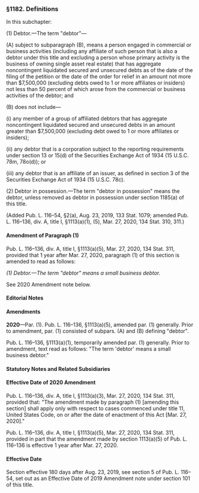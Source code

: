 ### §1182. Definitions ###

In this subchapter:

(1) Debtor.—The term "debtor"—

(A) subject to subparagraph (B), means a person engaged in commercial or business activities (including any affiliate of such person that is also a debtor under this title and excluding a person whose primary activity is the business of owning single asset real estate) that has aggregate noncontingent liquidated secured and unsecured debts as of the date of the filing of the petition or the date of the order for relief in an amount not more than $7,500,000 (excluding debts owed to 1 or more affiliates or insiders) not less than 50 percent of which arose from the commercial or business activities of the debtor; and

(B) does not include—

(i) any member of a group of affiliated debtors that has aggregate noncontingent liquidated secured and unsecured debts in an amount greater than $7,500,000 (excluding debt owed to 1 or more affiliates or insiders);

(ii) any debtor that is a corporation subject to the reporting requirements under section 13 or 15(d) of the Securities Exchange Act of 1934 (15 U.S.C. 78m, 78o(d)); or

(iii) any debtor that is an affiliate of an issuer, as defined in section 3 of the Securities Exchange Act of 1934 (15 U.S.C. 78c).

(2) Debtor in possession.—The term "debtor in possession" means the debtor, unless removed as debtor in possession under section 1185(a) of this title.

(Added Pub. L. 116–54, §2(a), Aug. 23, 2019, 133 Stat. 1079; amended Pub. L. 116–136, div. A, title I, §1113(a)(1), (5), Mar. 27, 2020, 134 Stat. 310, 311.)

#### Amendment of Paragraph (1) ####

Pub. L. 116–136, div. A, title I, §1113(a)(5), Mar. 27, 2020, 134 Stat. 311, provided that 1 year after Mar. 27, 2020, paragraph (1) of this section is amended to read as follows:

*(1) Debtor.—The term "debtor" means a small business debtor.*

See 2020 Amendment note below.

#### **Editorial Notes** ####

#### Amendments ####

**2020**—Par. (1). Pub. L. 116–136, §1113(a)(5), amended par. (1) generally. Prior to amendment, par. (1) consisted of subpars. (A) and (B) defining "debtor".

Pub. L. 116–136, §1113(a)(1), temporarily amended par. (1) generally. Prior to amendment, text read as follows: "The term 'debtor' means a small business debtor."

#### **Statutory Notes and Related Subsidiaries** ####

#### Effective Date of 2020 Amendment ####

Pub. L. 116–136, div. A, title I, §1113(a)(3), Mar. 27, 2020, 134 Stat. 311, provided that: "The amendment made by paragraph (1) [amending this section] shall apply only with respect to cases commenced under title 11, United States Code, on or after the date of enactment of this Act [Mar. 27, 2020]."

Pub. L. 116–136, div. A, title I, §1113(a)(5), Mar. 27, 2020, 134 Stat. 311, provided in part that the amendment made by section 1113(a)(5) of Pub. L. 116–136 is effective 1 year after Mar. 27, 2020.

#### Effective Date ####

Section effective 180 days after Aug. 23, 2019, see section 5 of Pub. L. 116–54, set out as an Effective Date of 2019 Amendment note under section 101 of this title.
